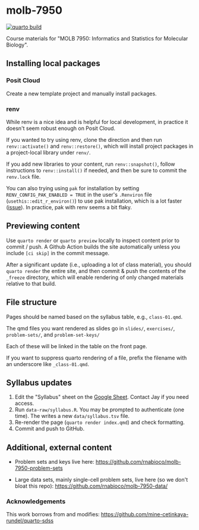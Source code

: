 # molb-7950

[![quarto build](https://github.com/rnabioco/molb-7950/actions/workflows/quarto.yaml/badge.svg)](https://github.com/rnabioco/molb-7950/actions/workflows/quarto.yaml)

Course materials for "MOLB 7950: Informatics and Statistics for Molecular Biology".

## Installing local packages

### Posit Cloud

Create a new template project and manually install packages.

### renv

While renv is a nice idea and is helpful for local development, in practice
it doesn't seem robust enough on Posit Cloud.

If you wanted to try using renv, clone the direction and then run `renv::activate()` and `renv::restore()`, which will install project
packages in a project-local library under `renv/`.

If you add new libraries to your content, run `renv::snapshot()`, follow
instructions to `renv::install()` if needed, and then be sure to commit the
`renv.lock` file.

You can also trying using `pak` for installation by setting
`RENV_CONFIG_PAK_ENABLED = TRUE` in the user's `.Renviron` file 
(`usethis::edit_r_environ()`) to use pak installation,
which is a lot faster ([issue](https://github.com/rstudio/renv/issues/1210)).
In practice, pak with renv seems a bit flaky.

## Previewing content

Use `quarto render` or `quarto preview` locally to inspect content prior to
commit / push. A Github Action builds the site automatically unless you include
`[ci skip]` in the commit message.

After a significant update (i.e., uploading a lot of class material), you should 
`quarto render` the entire site, and then commit & push the contents of the `_freeze` directory, 
which will enable rendering of only changed materials relative to that build.

## File structure

Pages should be named based on the syllabus table, e.g., `class-01.qmd`.

The qmd files you want rendered as slides go in `slides/`, `exercises/`, `problem-sets/`, and `problem-set-keys/`

Each of these will be linked in the table on the front page.

If you want to suppress quarto rendering of a file, prefix the filename with an underscore like `_class-01.qmd`.

## Syllabus updates

1.  Edit the "Syllabus" sheet on the [Google
    Sheet](https://docs.google.com/spreadsheets/d/1MSu1YZdKk7LK9-m7EjzoMWggwlsEJ7dC1aiax85uvrE/edit#gid=1069962431).
    Contact Jay if you need access.
2.  Run `data-raw/syllabus.R`. You may be prompted to authenticate (one
    time). The writes a new `data/syllabus.tsv` file.
3.  Re-render the page (`quarto render index.qmd`) and check formatting.
4.  Commit and push to GitHub.

## Additional, external content

- Problem sets and keys live here: https://github.com/rnabioco/molb-7950-problem-sets

- Large data sets, mainly single-cell problem sets, live here (so we don't bloat this repo): https://github.com/rnabioco/molb-7950-data/

### Acknowledgements

This work borrows from and modifies:
https://github.com/mine-cetinkaya-rundel/quarto-sdss
